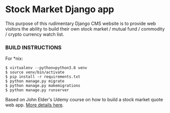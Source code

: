 # Stock Market Django app

This purpose of this rudimentary Django CMS website is to provide web visitors the ability to build their own stock market / mutual fund / commodity / crypto currency watch list.


### BUILD INSTRUCTIONS

For *nix:
```
$ virtualenv --python=python3.8 venv
$ source venv/bin/activate
$ pip install -r requirements.txt
$ python manage.py migrate
$ python manage.py makemigrations
$ python manage.py runserver
```

Based on John Elder's Udemy course on how to build a stock market quote web app. [More details here](https://www.udemy.com/course/build-a-stock-market-web-app-with-python-and-django/learn/lecture/15727744#overview).